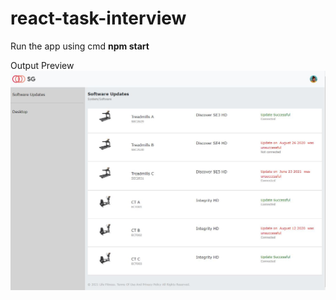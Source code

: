 # react-task-interview

Run the app using cmd <b>npm start</b>

Output Preview
<img src="https://github.com/sowmiyaseshadriii/react-task-interview/blob/master/images/output.JPG" alt="output"/>
